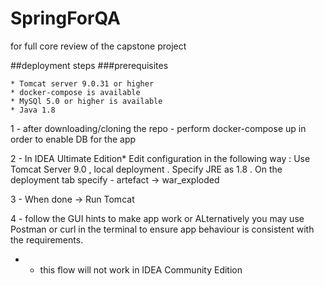 # SpringForQA
for full core review of the capstone project


##deployment steps
###prerequisites 

    * Tomcat server 9.0.31 or higher
    * docker-compose is available
    * MySQl 5.0 or higher is available
    * Java 1.8

1 - after downloading/cloning the repo - perform docker-compose up in order to enable DB for the app

2 - In IDEA Ultimate Edition* Edit configuration in the following way : Use Tomcat Server 9.0 , local deployment .
Specify JRE as 1.8 . On the deployment tab specify - artefact -> war_exploded

3 - When done -> Run Tomcat

4 - follow the GUI hints to make app work or ALternatively you may use Postman or curl in the terminal to ensure app behaviour is consistent with the requirements.

* - this flow will not work in IDEA Community Edition